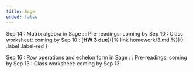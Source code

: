 ```yaml
---
title: Sage
ended: false
---
```


Sep 14
: Matrix algebra in Sage
  : 
: Pre-readings: coming by Sep 10
: Class worksheet: coming by Sep 10 
: [**HW 3 due**]({% link homework/3.md %}){: .label .label-red }

Sep 16
: Row operations and echelon form in Sage
  : 
: Pre-readings: coming by Sep 13
: Class worksheet: coming by Sep 13